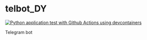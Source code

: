 # telbot_DY

[![Python application test with Github Actions using devcontainers](https://github.com/nogibjj/telbot_DY/actions/workflows/main.yml/badge.svg)](https://github.com/nogibjj/telbot_DY/actions/workflows/main.yml)

Telegram bot
